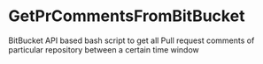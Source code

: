 # GetPrCommentsFromBitBucket
BitBucket API based bash script to get all Pull request comments of particular repository between a certain time window
